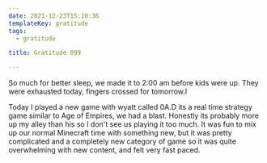 ```yaml
---
date: 2021-12-23T15:10:36
templateKey: gratitude
tags:
  - gratitude

title: Gratitude 099

---
```


So much for better sleep, we made it to 2:00 am before kids were up.
They were exhausted today, fingers crossed for tomorrow.I

Today I played a new game with wyatt called 0A.D its a real time
strategy game similar to Age of Empires, we had a blast.  Honestly its
probably more up my alley than his so I don't see us playing it too
much.  It was fun to mix up our normal Minecraft time with something
new, but it was pretty complicated and a completely new category of game
so it was quite overwhelming with new content, and felt very fast paced.
